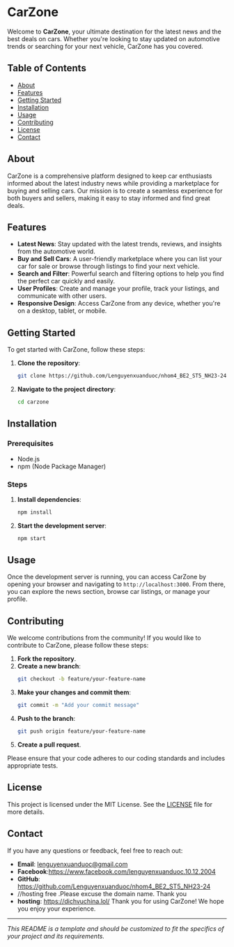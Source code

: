 # CarZone

Welcome to **CarZone**, your ultimate destination for the latest news and the best deals on cars. Whether you're looking to stay updated on automotive trends or searching for your next vehicle, CarZone has you covered.

## Table of Contents

- [About](#about)
- [Features](#features)
- [Getting Started](#getting-started)
- [Installation](#installation)
- [Usage](#usage)
- [Contributing](#contributing)
- [License](#license)
- [Contact](https://www.facebook.com/lenguyenxuanduoc.10.12.2004)

## About

CarZone is a comprehensive platform designed to keep car enthusiasts informed about the latest industry news while providing a marketplace for buying and selling cars. Our mission is to create a seamless experience for both buyers and sellers, making it easy to stay informed and find great deals.

## Features

- **Latest News**: Stay updated with the latest trends, reviews, and insights from the automotive world.
- **Buy and Sell Cars**: A user-friendly marketplace where you can list your car for sale or browse through listings to find your next vehicle.
- **Search and Filter**: Powerful search and filtering options to help you find the perfect car quickly and easily.
- **User Profiles**: Create and manage your profile, track your listings, and communicate with other users.
- **Responsive Design**: Access CarZone from any device, whether you're on a desktop, tablet, or mobile.

## Getting Started

To get started with CarZone, follow these steps:

1. **Clone the repository**:
    ```sh
    git clone https://github.com/Lenguyenxuanduoc/nhom4_BE2_ST5_NH23-24
    ```
2. **Navigate to the project directory**:
    ```sh
    cd carzone
    ```

## Installation

### Prerequisites

- Node.js
- npm (Node Package Manager)

### Steps

1. **Install dependencies**:
    ```sh
    npm install
    ```
2. **Start the development server**:
    ```sh
    npm start
    ```

## Usage

Once the development server is running, you can access CarZone by opening your browser and navigating to `http://localhost:3000`. From there, you can explore the news section, browse car listings, or manage your profile.

## Contributing

We welcome contributions from the community! If you would like to contribute to CarZone, please follow these steps:

1. **Fork the repository**.
2. **Create a new branch**:
    ```sh
    git checkout -b feature/your-feature-name
    ```
3. **Make your changes and commit them**:
    ```sh
    git commit -m "Add your commit message"
    ```
4. **Push to the branch**:
    ```sh
    git push origin feature/your-feature-name
    ```
5. **Create a pull request**.

Please ensure that your code adheres to our coding standards and includes appropriate tests.

## License

This project is licensed under the MIT License. See the [LICENSE](LICENSE) file for more details.

## Contact

If you have any questions or feedback, feel free to reach out:

- **Email**: lenguyenxuanduoc@gmail.com
- **Facebook**:https://www.facebook.com/lenguyenxuanduoc.10.12.2004 
- **GitHub**: https://github.com/Lenguyenxuanduoc/nhom4_BE2_ST5_NH23-24
- //hosting free .Please excuse the domain name. Thank you
- **hosting**: https://dichvuchina.lol/
Thank you for using CarZone! We hope you enjoy your experience.

---

*This README is a template and should be customized to fit the specifics of your project and its requirements.*
